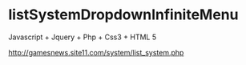 # listSystemDropdownInfiniteMenu

Javascript + Jquery + Php + Css3 + HTML 5

http://gamesnews.site11.com/system/list_system.php

